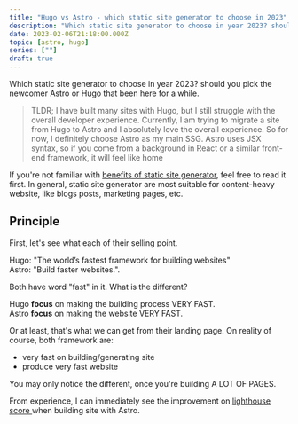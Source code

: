 ```yaml
---
title: "Hugo vs Astro - which static site generator to choose in 2023"
description: "Which static site generator to choose in year 2023? should you pick the newcomer Astro or Hugo that been here for a while"
date: 2023-02-06T21:18:00.000Z
topic: [astro, hugo]
series: [""]
draft: true
---
```

Which static site generator to choose in year 2023? should you pick the newcomer Astro or Hugo that been here for a while.

> TLDR;
> I have built many sites with Hugo, but I still struggle with the overall developer experience. Currently, I am trying to migrate a site from Hugo to Astro and I absolutely love the overall experience. So for now, I definitely choose Astro as my main SSG.
> Astro uses JSX syntax, so if you come from a background in React or a similar front-end framework, it will feel like home

If you're not familiar with [benefits of static site generator](https://gohugo.io/about/benefits/), feel free to read it first. In general, static site generator are most suitable for content-heavy website, like blogs posts, marketing pages, etc.

## Principle

First, let's see what each of their selling point.

Hugo: "The world’s fastest framework for building websites"   
Astro: "Build faster websites.".

Both have word "fast" in it. What is the different?  

Hugo **focus** on making the building process VERY FAST.   
Astro **focus** on making the website VERY FAST.   

Or at least, that's what we can get from their landing page. On reality of course, both framework are:
- very fast on building/generating site 
- produce very fast website

You may only notice the different, once you're building A LOT OF PAGES. 

From experience, I can immediately see the improvement on [lighthouse score ](https://developer.chrome.com/docs/lighthouse/overview/) when building site with Astro. 

## 

